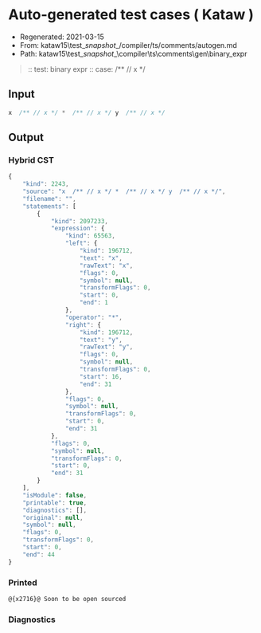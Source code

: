 # Auto-generated test cases ( Kataw )
- Regenerated: 2021-03-15
- From: kataw15\test\__snapshot__/compiler/ts/comments/autogen.md
- Path: kataw15\test\__snapshot__\compiler\ts\comments\gen\binary_expr
> :: test: binary expr
> :: case:  /** // x */
## Input

`````js
x  /** // x */ *  /** // x */ y  /** // x */
`````

## Output

### Hybrid CST

```javascript
{
    "kind": 2243,
    "source": "x  /** // x */ *  /** // x */ y  /** // x */",
    "filename": "",
    "statements": [
        {
            "kind": 2097233,
            "expression": {
                "kind": 65563,
                "left": {
                    "kind": 196712,
                    "text": "x",
                    "rawText": "x",
                    "flags": 0,
                    "symbol": null,
                    "transformFlags": 0,
                    "start": 0,
                    "end": 1
                },
                "operator": "*",
                "right": {
                    "kind": 196712,
                    "text": "y",
                    "rawText": "y",
                    "flags": 0,
                    "symbol": null,
                    "transformFlags": 0,
                    "start": 16,
                    "end": 31
                },
                "flags": 0,
                "symbol": null,
                "transformFlags": 0,
                "start": 0,
                "end": 31
            },
            "flags": 0,
            "symbol": null,
            "transformFlags": 0,
            "start": 0,
            "end": 31
        }
    ],
    "isModule": false,
    "printable": true,
    "diagnostics": [],
    "original": null,
    "symbol": null,
    "flags": 0,
    "transformFlags": 0,
    "start": 0,
    "end": 44
}
```

### Printed

```javascript
@{x2716}@ Soon to be open sourced
```

### Diagnostics

```javascript

```

